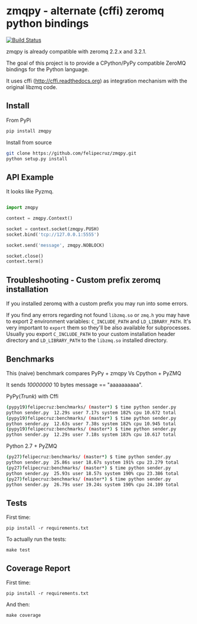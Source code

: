zmqpy - alternate (cffi) zeromq python bindings
=====================================

[![Build Status](https://secure.travis-ci.org/felipecruz/zmqpy.png?branch=master)](https://travis-ci.org/felipecruz/zmqpy)

zmqpy is already compatible with zeromq 2.2.x and 3.2.1.

The goal of this project is to provide a CPython/PyPy compatible ZeroMQ bindings
for the Python language.

It uses cffi (http://cffi.readthedocs.org) as integration mechanism with the
original libzmq code.

Install
-------

From PyPi

```sh
pip install zmqpy
```

Install from source

```sh
git clone https://github.com/felipecruz/zmqpy.git
python setup.py install
```

API Example
-----------

It looks like Pyzmq.

```python

import zmqpy

context = zmqpy.Context()

socket = context.socket(zmqpy.PUSH)
socket.bind('tcp://127.0.0.1:5555')

socket.send('message', zmqpy.NOBLOCK)

socket.close()
context.term()

```

Troubleshooting - Custom prefix zeromq installation
---------------------------------------------------

If you installed zeromq with a custom prefix you may run into some errors.

If you find any errors regarding not found `libzmq.so` or `zmq.h` you may have to export 2 environment variables: `C_INCLUDE_PATH` and `LD_LIBRARY_PATH`. It's very important
to `export` them so they'll be also available for subprocesses. Usually you export `C_INCLUDE_PATH` to your custom installation header directory and `LD_LIBRARY_PATH` 
to the `libzmq.so` installed directory.

Benchmarks
----------

This (naive) benchmark compares PyPy + zmqpy Vs Cpython + PyZMQ

It sends *10000000* 10 bytes message == "aaaaaaaaaa".

PyPy(*Trunk*) with Cffi

```sh
(pypy19)felipecruz:benchmarks/ (master*) $ time python sender.py
python sender.py  12.29s user 7.17s system 182% cpu 10.672 total
(pypy19)felipecruz:benchmarks/ (master*) $ time python sender.py
python sender.py  12.63s user 7.38s system 182% cpu 10.945 total
(pypy19)felipecruz:benchmarks/ (master*) $ time python sender.py
python sender.py  12.29s user 7.18s system 183% cpu 10.617 total
```

Python 2.7 + PyZMQ

```sh
(py27)felipecruz:benchmarks/ (master*) $ time python sender.py
python sender.py  25.86s user 18.67s system 191% cpu 23.279 total
(py27)felipecruz:benchmarks/ (master*) $ time python sender.py
python sender.py  25.93s user 18.57s system 190% cpu 23.386 total
(py27)felipecruz:benchmarks/ (master*) $ time python sender.py
python sender.py  26.79s user 19.24s system 190% cpu 24.109 total
```

Tests
-----

First time:

`pip install -r requirements.txt`

To actually run the tests:

`make test`

Coverage Report
---------------

First time:

`pip install -r requirements.txt`

And then:

`make coverage`
